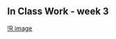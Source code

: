 ## In Class Work - week 3

[!R image](https://drive.google.com/file/d/0B5ESaVRwkVM_Vm5JRFFZVXNmRU0/view?usp=sharing)
